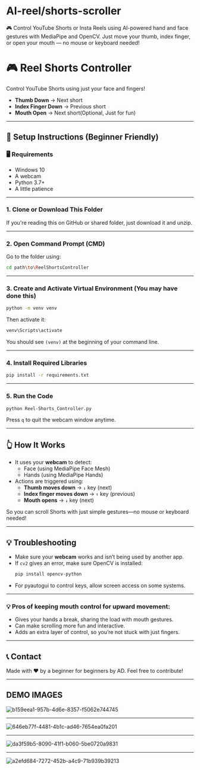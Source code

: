 # AI-reel/shorts-scroller
🎮 Control YouTube Shorts or Insta Reels using AI-powered hand and face gestures with MediaPipe and OpenCV. Just move your thumb, index finger, or open your mouth — no mouse or keyboard needed!


# 🎮 Reel Shorts Controller

Control YouTube Shorts using just your face and fingers!  
- **Thumb Down** → Next short  
- **Index Finger Down** → Previous short  
- **Mouth Open** → Next short(Optional, Just for fun)

---

## 🔧 Setup Instructions (Beginner Friendly)

### 🖥 Requirements
- Windows 10
- A webcam
- Python 3.7+
- A little patience 

---

### 1. Clone or Download This Folder

If you're reading this on GitHub or shared folder, just download it and unzip.

---

### 2. Open Command Prompt (CMD)

Go to the folder using:

```bash
cd path\to\ReelShortsController
```

---

### 3. Create and Activate Virtual Environment (You may have done this)

```bash
python -m venv venv
```

Then activate it:

```bash
venv\Scripts\activate
```

You should see `(venv)` at the beginning of your command line.

---

### 4. Install Required Libraries

```bash
pip install -r requirements.txt
```

---

### 5. Run the Code

```bash
python Reel-Shorts_Controller.py
```

Press `q` to quit the webcam window anytime.

---

## 👆 How It Works

- It uses your **webcam** to detect:
  - Face (using MediaPipe Face Mesh)
  - Hands (using MediaPipe Hands)
- Actions are triggered using:
  - **Thumb moves down** → `↓` key (next)
  - **Index finger moves down** → `↑` key (previous)
  - **Mouth opens** → `↓` key (next)

So you can scroll Shorts with just simple gestures—no mouse or keyboard needed!

---

## 💡 Troubleshooting

- Make sure your **webcam** works and isn’t being used by another app.
- If `cv2` gives an error, make sure OpenCV is installed:
  ```bash
  pip install opencv-python
  ```
- For pyautogui to control keys, allow screen access on some systems.

---

### 💡 Pros of keeping mouth control for upward movement:
- Gives your hands a break, sharing the load with mouth gestures.
- Can make scrolling more fun and interactive.
- Adds an extra layer of control, so you’re not stuck with just fingers.

---

## 📞 Contact

Made with ❤️ by a beginner for beginners by AD. Feel free to contribute!

---
## DEMO IMAGES
![b159eea1-957b-4d6e-8357-f5062e744745](https://github.com/user-attachments/assets/b431c9e0-a9ad-421e-ad21-070b4f817860)

---
![646eb77f-4481-4b1c-ad46-7654ea0fa201](https://github.com/user-attachments/assets/6694e340-e634-4833-9471-4f139bf42ad7)

---
![da3f59b5-8090-41f1-b060-5be0720a9831](https://github.com/user-attachments/assets/a5fd4fd4-cdd6-49cb-b1fd-4ebcfc3192d3)

---
![a2efd684-7272-452b-a4c9-71b939b39213](https://github.com/user-attachments/assets/9611fda1-58df-4973-a400-5a66cc42f963)
